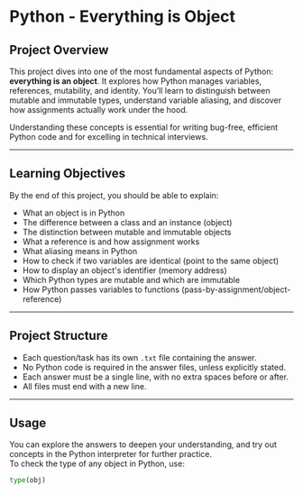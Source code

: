 # Python - Everything is Object

## Project Overview

This project dives into one of the most fundamental aspects of Python: **everything is an object**. It explores how Python manages variables, references, mutability, and identity. You’ll learn to distinguish between mutable and immutable types, understand variable aliasing, and discover how assignments actually work under the hood.

Understanding these concepts is essential for writing bug-free, efficient Python code and for excelling in technical interviews.

---

## Learning Objectives

By the end of this project, you should be able to explain:

- What an object is in Python
- The difference between a class and an instance (object)
- The distinction between mutable and immutable objects
- What a reference is and how assignment works
- What aliasing means in Python
- How to check if two variables are identical (point to the same object)
- How to display an object's identifier (memory address)
- Which Python types are mutable and which are immutable
- How Python passes variables to functions (pass-by-assignment/object-reference)

---

## Project Structure

- Each question/task has its own `.txt` file containing the answer.
- No Python code is required in the answer files, unless explicitly stated.
- Each answer must be a single line, with no extra spaces before or after.
- All files must end with a new line.

---

## Usage

You can explore the answers to deepen your understanding, and try out concepts in the Python interpreter for further practice.  
To check the type of any object in Python, use:

```python
type(obj)
